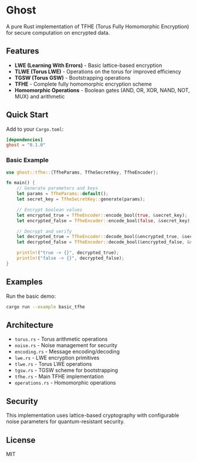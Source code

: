 # Ghost

A pure Rust implementation of TFHE (Torus Fully Homomorphic Encryption) for secure computation on encrypted data.

## Features

- **LWE (Learning With Errors)** - Basic lattice-based encryption
- **TLWE (Torus LWE)** - Operations on the torus for improved efficiency
- **TGSW (Torus GSW)** - Bootstrapping operations
- **TFHE** - Complete fully homomorphic encryption scheme
- **Homomorphic Operations** - Boolean gates (AND, OR, XOR, NAND, NOT, MUX) and arithmetic

## Quick Start

Add to your `Cargo.toml`:

```toml
[dependencies]
ghost = "0.1.0"
```

### Basic Example

```rust
use ghost::tfhe::{TfheParams, TfheSecretKey, TfheEncoder};

fn main() {
    // Generate parameters and keys
    let params = TfheParams::default();
    let secret_key = TfheSecretKey::generate(params);

    // Encrypt boolean values
    let encrypted_true = TfheEncoder::encode_bool(true, &secret_key);
    let encrypted_false = TfheEncoder::encode_bool(false, &secret_key);

    // Decrypt and verify
    let decrypted_true = TfheEncoder::decode_bool(&encrypted_true, &secret_key);
    let decrypted_false = TfheEncoder::decode_bool(&encrypted_false, &secret_key);

    println!("true -> {}", decrypted_true);
    println!("false -> {}", decrypted_false);
}
```

## Examples

Run the basic demo:

```bash
cargo run --example basic_tfhe
```

## Architecture

- `torus.rs` - Torus arithmetic operations
- `noise.rs` - Noise management for security
- `encoding.rs` - Message encoding/decoding
- `lwe.rs` - LWE encryption primitives
- `tlwe.rs` - Torus LWE operations
- `tgsw.rs` - TGSW scheme for bootstrapping
- `tfhe.rs` - Main TFHE implementation
- `operations.rs` - Homomorphic operations

## Security

This implementation uses lattice-based cryptography with configurable noise parameters for quantum-resistant security.

## License

MIT
